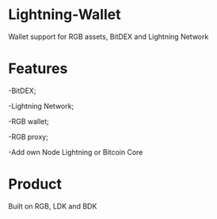 # Lightning-Wallet

Wallet support for RGB assets, BitDEX and Lightning Network


# Features

-BitDEX;

-Lightning Network;

-RGB wallet;

-RGB proxy;

-Add own Node Lightning or Bitcoin Core

# Product

Built on RGB, LDK and BDK
